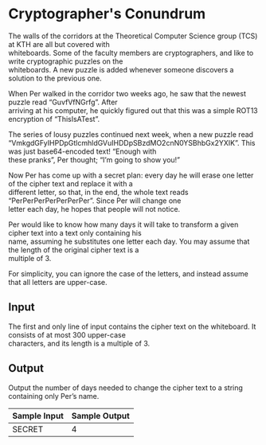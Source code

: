 # Cryptographer's Conundrum

The walls of the corridors at the Theoretical Computer Science group (TCS) at KTH are all but covered with\
whiteboards. Some of the faculty members are cryptographers, and like to write cryptographic puzzles on the\
whiteboards. A new puzzle is added whenever someone discovers a solution to the previous one.

When Per walked in the corridor two weeks ago, he saw that the newest puzzle read “GuvfVfNGrfg”. After\
arriving at his computer, he quickly figured out that this was a simple ROT13 encryption of “ThisIsATest”.

The series of lousy puzzles continued next week, when a new puzzle read\
“VmkgdGFyIHPDpGtlcmhldGVuIHDDpSBzdMO2cnN0YSBhbGx2YXIK”. This was just base64-encoded text! “Enough with\
these pranks”, Per thought; “I’m going to show you!”

Now Per has come up with a secret plan: every day he will erase one letter of the cipher text and replace it with a\
different letter, so that, in the end, the whole text reads “PerPerPerPerPerPerPer”. Since Per will change one\
letter each day, he hopes that people will not notice.

Per would like to know how many days it will take to transform a given cipher text into a text only containing his\
name, assuming he substitutes one letter each day. You may assume that the length of the original cipher text is a\
multiple of 3.

For simplicity, you can ignore the case of the letters, and instead assume that all letters are upper-case.

## Input

The first and only line of input contains the cipher text on the whiteboard. It consists of at most 300 upper-case\
characters, and its length is a multiple of 3.

## Output

Output the number of days needed to change the cipher text to a string containing only Per’s name.

| Sample Input | Sample Output |
| ---          | ---           |
| SECRET       | 4             |